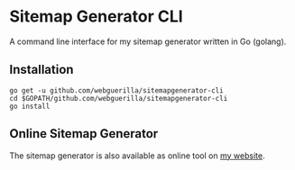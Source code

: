 # Sitemap Generator CLI
A command line interface for my sitemap generator written in Go (golang).

## Installation
	go get -u github.com/webguerilla/sitemapgenerator-cli
	cd $GOPATH/github.com/webguerilla/sitemapgenerator-cli
	go install

## Online Sitemap Generator
The sitemap generator is also available as online tool on [my website](https://www.marcobeierer.com/tools/sitemap-generator).
